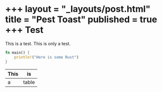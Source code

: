 +++
layout = "_layouts/post.html"
title = "Pest Toast"
published = true
+++
Test
===

This is a test. This is only a test.
~~~rust
fn main() {
    println!("Here is some Rust")
}
~~~

|This|is|
|----|--|
|a|table|

